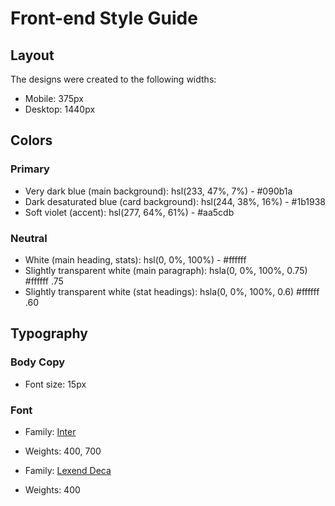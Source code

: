 # Front-end Style Guide

## Layout

The designs were created to the following widths:

- Mobile: 375px
- Desktop: 1440px

## Colors

### Primary

- Very dark blue (main background): hsl(233, 47%, 7%) - #090b1a
- Dark desaturated blue (card background): hsl(244, 38%, 16%) - #1b1938
- Soft violet (accent): hsl(277, 64%, 61%) - #aa5cdb

### Neutral

- White (main heading, stats): hsl(0, 0%, 100%) - #ffffff
- Slightly transparent white (main paragraph): hsla(0, 0%, 100%, 0.75) #ffffff .75
- Slightly transparent white (stat headings): hsla(0, 0%, 100%, 0.6) #ffffff .60

## Typography

### Body Copy

- Font size: 15px

### Font

- Family: [Inter](https://fonts.google.com/specimen/Inter)
- Weights: 400, 700

- Family: [Lexend Deca](https://fonts.google.com/specimen/Lexend+Deca)
- Weights: 400
